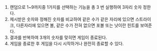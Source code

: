 1. 랜덤으로 1~9까지중 1가지를 선택하는 기능을 총 3 번 실행하여 3자리 숫자 정한다.
2. 제시받은 숫자와 정해진 숫자를 비교하여 같은 수가 같은 자리에 있으면 스트라이크, 다른자리에 있으면 볼, 같은 수가 전혀 없으면 포볼 또는 낫이란 힌트를 보여준다.
3. 결과를 반복하여 3개의 숫자를 맞히면 게임이 종료된다.
4. 게임을 종료한 후 게임을 다시 시작하거나 완전히 종료할 수 있다.